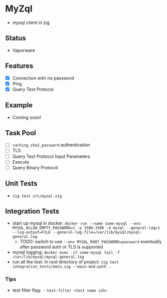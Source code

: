 # MyZql
- mysql client in zig

## Status
- Vaporware

## Features
- [x] Connection with no password
- [x] Ping
- [x] Query Text Protocol

## Example
- Coming soon!

## Task Pool
- [ ] `caching_sha2_password` authentication
- [ ] TLS
- [ ] Query Text Protocol Input Parameters
- [ ] Execute
- [ ] Query Binary Protocol

## Unit Tests
- `zig test src/myzql.zig`

## Integration Tests
- start up mysql in docker: `docker run --name some-mysql --env MYSQL_ALLOW_EMPTY_PASSWORD=1 -p 3306:3306 -d mysql --general-log=1 --log-output=FILE --general-log-file=/var/lib/mysql/mysql-general.log`
  - TODO:  switch to use `--env MYSQL_ROOT_PASSWORD=password` eventually after password auth or TLS is supported
- mysql logging: `docker exec -it some-mysql tail -f /var/lib/mysql/mysql-general.log`
- run all the test: In root directory of project: `zig test integration_tests/main.zig --main-mod-path .`

### Tips
- test filter flag: `--test-filter <test name ish>`
